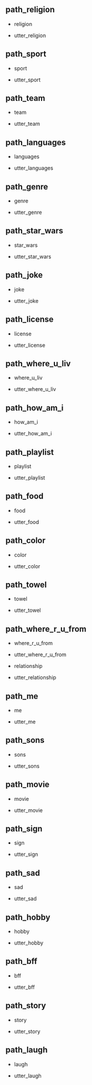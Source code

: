 ## path_religion
* religion
- utter_religion

## path_sport
* sport
- utter_sport

## path_team
* team
- utter_team

## path_languages
* languages
- utter_languages

## path_genre
* genre
- utter_genre

## path_star_wars
* star_wars
- utter_star_wars

## path_joke
* joke
- utter_joke

## path_license
* license
- utter_license

## path_where_u_liv
* where_u_liv
- utter_where_u_liv

## path_how_am_i
* how_am_i
- utter_how_am_i




## path_playlist
* playlist
- utter_playlist

## path_food
* food
- utter_food

## path_color
* color
- utter_color

## path_towel
* towel
- utter_towel

## path_where_r_u_from
* where_r_u_from
- utter_where_r_u_from

* relationship
- utter_relationship

## path_me
* me
- utter_me

## path_sons
* sons
- utter_sons

## path_movie
* movie
- utter_movie

## path_sign
* sign
- utter_sign

## path_sad
* sad
- utter_sad

## path_hobby
* hobby
- utter_hobby

## path_bff
* bff
- utter_bff

## path_story
* story
- utter_story

## path_laugh
* laugh
- utter_laugh
